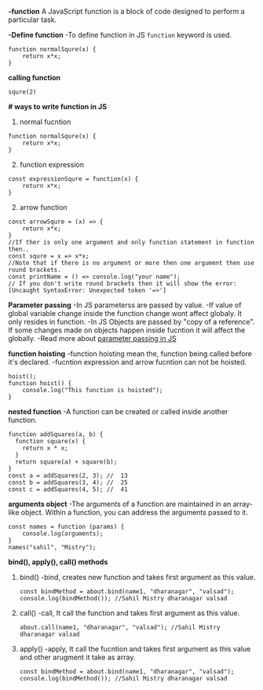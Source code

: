**-function**
    A JavaScript function is a block of code designed to perform a particular task.

**-Define function**
-To define function in JS ```function``` keyword is used.
```
function normalSqure(x) {
    return x*x;
}
```
**calling function**
```
squre(2)
```
**# ways to write function in JS**
1) normal fucntion
```
function normalSqure(x) {
    return x*x;
}
```
2) function expression
```
const expressionSqure = function(x) {
    return x*x;
}
```
2) arrow function
```
const arrowSqure = (x) => {
    return x*x;
}
//If ther is only one argument and only function statement in function then..
const squre = x => x*x;
//Note that if there is no argument or more then one argument then use round brackets.
const printName = () => console.log("your name");
// If you don't write round brackets then it will show the error: [Uncaught SyntaxError: Unexpected token '=>']
```
**Parameter passing**
-In JS parameterss are passed by value.
-If value of global variable change inside the function change wont affect globaly. It only resides in function.
-In JS Objects are passed by "copy of a reference". If some changes made on objects happen inside fucntion it will affect the globally.
-Read more about [parameter passing in JS](https://www.30secondsofcode.org/articles/s/javascript-pass-by-reference-or-pass-by-value)

**function hoisting**
-function hoisting mean the, function being called before it's declared.
-fucntion expression and arrow fucntion can not be hoisted.
```
hoist();
function hoist() {
    console.log("This function is hoisted");
}
```

**nested function**
-A function can be created or called inside another function.
```
function addSquares(a, b) {
  function square(x) {
    return x * x;
  }
  return square(a) + square(b);
}
const a = addSquares(2, 3); //  13
const b = addSquares(3, 4); //  25
const c = addSquares(4, 5); //  41
```

**arguments object**
-The arguments of a function are maintained in an array-like object. Within a function, you can address the arguments passed to it.
```
const names = function (params) {
    console.log(arguments); 
}
names("sahil", "Mistry");
```

**bind(), apply(), call() methods**
1) bind()
    -bind, creates new function and takes first argument as this value.
    ```
    const bindMethod = about.bind(name1, "dharanagar", "valsad");
    console.log(bindMethod()); //Sahil Mistry dharanagar valsad
    ```
1) call()
    -call, It call the function and takes first argument as this value.
    ```
    about.call(name1, "dharanagar", "valsad"); //Sahil Mistry dharanagar valsad
    ```
2) apply()
    -apply, It call the fucntion and takes first argument as this value and other arugment it take as array.
    ```
    const bindMethod = about.bind(name1, "dharanagar", "valsad");
    console.log(bindMethod()); //Sahil Mistry dharanagar valsad
    ```
